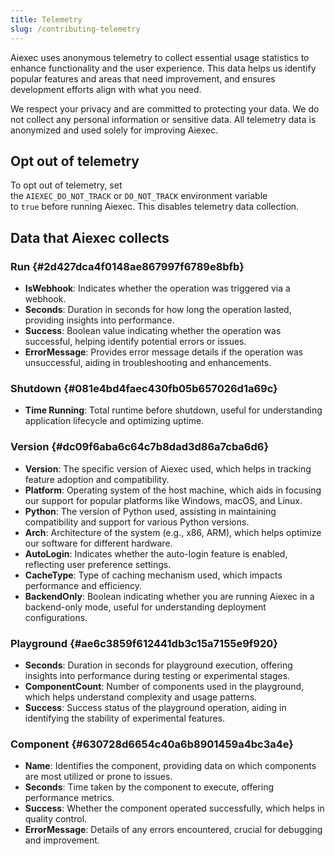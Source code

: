 ```yaml
---
title: Telemetry
slug: /contributing-telemetry
---
```


Aiexec uses anonymous telemetry to collect essential usage statistics to enhance functionality and the user experience. This data helps us identify popular features and areas that need improvement, and ensures development efforts align with what you need.

We respect your privacy and are committed to protecting your data. We do not collect any personal information or sensitive data. All telemetry data is anonymized and used solely for improving Aiexec.

## Opt out of telemetry

To opt out of telemetry, set the `AIEXEC_DO_NOT_TRACK` or `DO_NOT_TRACK` environment variable to `true` before running Aiexec. This disables telemetry data collection.

## Data that Aiexec collects

### Run {#2d427dca4f0148ae867997f6789e8bfb}

- **IsWebhook**: Indicates whether the operation was triggered via a webhook.
- **Seconds**: Duration in seconds for how long the operation lasted, providing insights into performance.
- **Success**: Boolean value indicating whether the operation was successful, helping identify potential errors or issues.
- **ErrorMessage**: Provides error message details if the operation was unsuccessful, aiding in troubleshooting and enhancements.

### Shutdown {#081e4bd4faec430fb05b657026d1a69c}

- **Time Running**: Total runtime before shutdown, useful for understanding application lifecycle and optimizing uptime.

### Version {#dc09f6aba6c64c7b8dad3d86a7cba6d6}

- **Version**: The specific version of Aiexec used, which helps in tracking feature adoption and compatibility.
- **Platform**: Operating system of the host machine, which aids in focusing our support for popular platforms like Windows, macOS, and Linux.
- **Python**: The version of Python used, assisting in maintaining compatibility and support for various Python versions.
- **Arch**: Architecture of the system (e.g., x86, ARM), which helps optimize our software for different hardware.
- **AutoLogin**: Indicates whether the auto-login feature is enabled, reflecting user preference settings.
- **CacheType**: Type of caching mechanism used, which impacts performance and efficiency.
- **BackendOnly**: Boolean indicating whether you are running Aiexec in a backend-only mode, useful for understanding deployment configurations.

### Playground {#ae6c3859f612441db3c15a7155e9f920}

- **Seconds**: Duration in seconds for playground execution, offering insights into performance during testing or experimental stages.
- **ComponentCount**: Number of components used in the playground, which helps understand complexity and usage patterns.
- **Success**: Success status of the playground operation, aiding in identifying the stability of experimental features.

### Component {#630728d6654c40a6b8901459a4bc3a4e}

- **Name**: Identifies the component, providing data on which components are most utilized or prone to issues.
- **Seconds**: Time taken by the component to execute, offering performance metrics.
- **Success**: Whether the component operated successfully, which helps in quality control.
- **ErrorMessage**: Details of any errors encountered, crucial for debugging and improvement.

